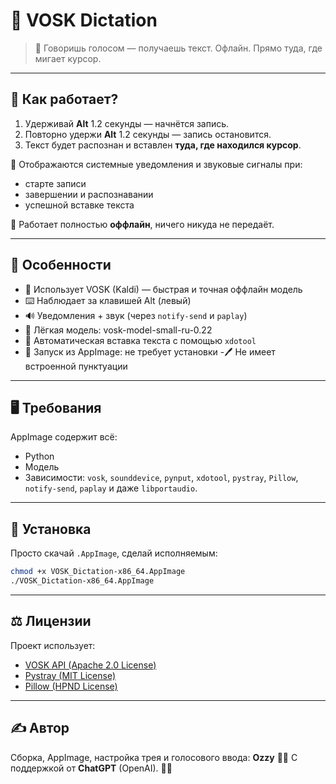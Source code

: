 # 🧠 VOSK Dictation

> 🎤 Говоришь голосом — получаешь текст. Офлайн. Прямо туда, где мигает курсор.

---

## 🚀 Как работает?

1. Удерживай **Alt** 1.2 секунды — начнётся запись.
2. Повторно удержи **Alt** 1.2 секунды — запись остановится.
3. Текст будет распознан и вставлен **туда, где находился курсор**.

📢 Отображаются системные уведомления и звуковые сигналы при:
- старте записи
- завершении и распознавании
- успешной вставке текста

📌 Работает полностью **оффлайн**, ничего никуда не передаёт.

---

## 🧩 Особенности

- 🧠 Использует VOSK (Kaldi) — быстрая и точная оффлайн модель
- ⌨️ Наблюдает за клавишей Alt (левый)
- 🔊 Уведомления + звук (через `notify-send` и `paplay`)
- 🧰 Лёгкая модель: vosk-model-small-ru-0.22
- 🧙 Автоматическая вставка текста с помощью `xdotool`
- 🧼 Запуск из AppImage: не требует установки
-🖊 Не имеет встроенной пунктуации 
---

## 🖥️ Требования

AppImage содержит всё:
- Python
- Модель
- Зависимости: `vosk`, `sounddevice`, `pynput`, `xdotool`, `pystray`, `Pillow`, `notify-send`, `paplay` и даже `libportaudio`.

---

## 📎 Установка

Просто скачай `.AppImage`, сделай исполняемым:

```bash
chmod +x VOSK_Dictation-x86_64.AppImage
./VOSK_Dictation-x86_64.AppImage
```

---

## ⚖️ Лицензии

Проект использует:

- [VOSK API (Apache 2.0 License)](https://github.com/alphacep/vosk-api)
- [Pystray (MIT License)](https://github.com/moses-palmer/pystray)
- [Pillow (HPND License)](https://github.com/python-pillow/Pillow)

---

## ✍️ Автор

Сборка, AppImage, настройка трея и голосового ввода: **Ozzy**  🥷🏾
С поддержкой от **ChatGPT** (OpenAI). 🫶🏽
